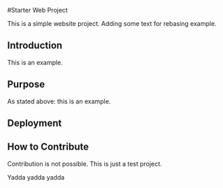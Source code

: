 #Starter Web Project

This is a simple website project. Adding some text for rebasing example.

## Introduction

This is an example.

## Purpose

As stated above: this is an example.

## Deployment

## How to Contribute

Contribution is not possible. This is just a test project.

Yadda yadda yadda
